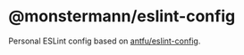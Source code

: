 # @monstermann/eslint-config

Personal ESLint config based on [antfu/eslint-config](https://github.com/antfu/eslint-config).
